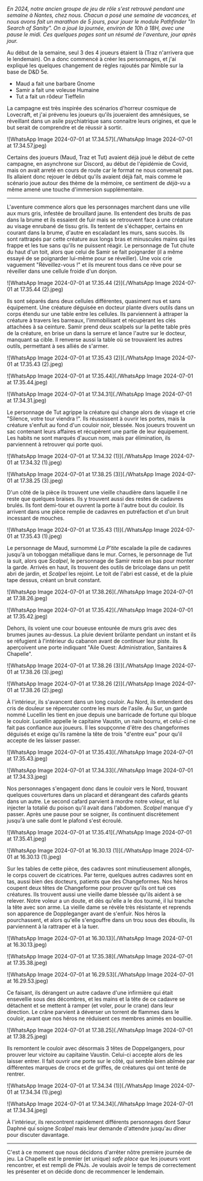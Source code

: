 *En 2024, notre ancien groupe de jeu de rôle s'est retrouvé pendant une semaine à Nantes, chez nous. Chacun a posé une semaine de vacances, et nous avons fait un marathon de 5 jours, pour jouer le module Pathfinder "In Search of Sanity". On a joué la journée, environ de 10h à 18H, avec une pause le midi. Ces quelques pages sont un résumé de l'aventure, jour après jour.*

Au début de la semaine, seul 3 des 4 joueurs étaient là (Traz n'arrivera que le lendemain). On a donc commencé à créer les personnages, et j'ai expliqué les quelques changement de règles rajoutés par Nimble sur la base de D&D 5e.

- Maud a fait une barbare Gnome
- Samir a fait une voleuse Humaine
- Tut a fait un rôdeur Tieffelin

La campagne est très inspirée des scénarios d'horreur cosmique de Lovecraft, et j'ai prévenu les joueurs qu'ils joueraient des amnésiques, se réveillant dans un asile psychiatrique sans connaitre leurs origines, et que le but serait de comprendre et de réussir à sortir. 

![WhatsApp Image 2024-07-01 at 17.34.57](./WhatsApp Image 2024-07-01 at 17.34.57.jpeg)

Certains des joueurs (Maud, Traz et Tut) avaient déjà joué le début de cette campagne, en asynchrone sur Discord, au début de l'épidémie de Covid, mais on avait arreté en cours de route car le format ne nous convenait pas. Ils allaient donc rejouer le début qu'ils avaient déjà fait, mais comme le scénario joue autour des thème de la mémoire, ce sentiment de *déjà-vu* a même amené une touche d'immersion supplémentaire.

---

L'aventure commence alors que les personnages marchent dans une ville aux murs gris, infestée de brouillard jaune. Ils entendent des bruits de pas dans la brume et ils essaient de fuir mais se retrouvent face à une créature au visage enrubané de tissu gris. Ils tentent de s'échapper, certains en courant dans la brume, d'autre en escaladant les murs, sans succès. Ils sont rattrapés par cette créature aux longs bras et minuscules mains qui les frappe et les tue sans qu'ils ne puissent réagir. Le personnage de Tut chute du haut d'un toit, alors que celui de Samir se fait poignarder (il a même essayé de se poignarder lui-même pour se réveiller). Une voix crie vaguement "Réveillez-vous !" et ils meurent tous dans ce rêve pour se réveiller dans une cellule froide d'un donjon.

![WhatsApp Image 2024-07-01 at 17.35.44 (2)](./WhatsApp Image 2024-07-01 at 17.35.44 (2).jpeg)

Ils sont séparés dans deux cellules différentes, quasiment nus et sans équipement. Une créature déguisée en docteur plante divers outils dans un corps étendu sur une table entre les cellules. Ils parviennent à attraper la créature à travers les barreaux, l'immobilisant et récupèrant les clés attachées à sa ceinture. Samir prend deux scalpels sur la petite table près de la créature, en brise un dans la serrure et lance l'autre sur le docteur, manquant sa cible. Il renverse aussi la table où se trouvaient les autres outils, permettant à ses alliés de s'armer.

![WhatsApp Image 2024-07-01 at 17.35.43 (2)](./WhatsApp Image 2024-07-01 at 17.35.43 (2).jpeg)

![WhatsApp Image 2024-07-01 at 17.35.44](./WhatsApp Image 2024-07-01 at 17.35.44.jpeg)

![WhatsApp Image 2024-07-01 at 17.34.31](./WhatsApp Image 2024-07-01 at 17.34.31.jpeg)

Le personnage de Tut agrippe la créature qui change alors de visage et crie "Silence, votre tour viendra !". Ils réussissent à ouvrir les portes, mais la créature s'enfuit au fond d'un couloir noir, blessée. Nos joueurs trouvent un sac contenant leurs affaires et récupèrent une partie de leur équipement. Les habits ne sont marqués d'aucun nom, mais par élimination, ils parviennent à retrouver qui porte quoi.

![WhatsApp Image 2024-07-01 at 17.34.32 (1)](./WhatsApp Image 2024-07-01 at 17.34.32 (1).jpeg)

![WhatsApp Image 2024-07-01 at 17.38.25 (3)](./WhatsApp Image 2024-07-01 at 17.38.25 (3).jpeg)

D'un côté de la pièce ils trouvent une vieille chaudière dans laquelle il ne reste que quelques braises. Ils y trouvent aussi des restes de cadavres brulés. Ils font demi-tour et ouvrent la porte à l'autre bout du couloir. Ils arrivent dans une pièce remplie de cadavres en putréfaction et d'un bruit incessant de mouches. 

![WhatsApp Image 2024-07-01 at 17.35.43 (1)](./WhatsApp Image 2024-07-01 at 17.35.43 (1).jpeg)

Le personnage de Maud, surnommé *La P'tite* escalade la pile de cadavres jusqu'à un toboggan métallique dans le mur. Cornes, le personnage de Tut la suit, alors que *Scalpel*, le personnage de Samir reste en bas pour monter la garde. Arrivés en haut, ils trouvent des outils de bricolage dans un petit abri de jardin, et *Scalpel* les rejoint. Le toit de l'abri est cassé, et de la pluie tape dessus, créant un bruit constant.

![WhatsApp Image 2024-07-01 at 17.38.26](./WhatsApp Image 2024-07-01 at 17.38.26.jpeg)

![WhatsApp Image 2024-07-01 at 17.35.42](./WhatsApp Image 2024-07-01 at 17.35.42.jpeg)

Dehors, ils voient une cour boueuse entourée de murs gris avec des brumes jaunes au-dessus. La pluie devient brûlante pendant un instant et ils se réfugient à l'intérieur du cabanon avant de continuer leur piste. Ils aperçoivent une porte indiquant "Aile Ouest: Administration, Sanitaires & Chapelle".

![WhatsApp Image 2024-07-01 at 17.38.26 (3)](./WhatsApp Image 2024-07-01 at 17.38.26 (3).jpeg)

![WhatsApp Image 2024-07-01 at 17.38.26 (2)](./WhatsApp Image 2024-07-01 at 17.38.26 (2).jpeg)

À l'intérieur, ils s'avancent dans un long couloir. Au Nord, ils entendent des cris de douleur se répercuter contre les murs de l'asile. Au Sur, un garde nommé Lucellin les tient en joue depuis une barricade de fortune qui bloque le couloir. Lucellin appelle le capitaine Vaustin, un nain bourru, et celui-ci ne fait pas confiance aux joueurs. Il les soupçonne d'être des changeformes déguisés et exige qu'ils ramène la tête de trois "d'entre eux" pour qu'il accepte de les laisser passer.

![WhatsApp Image 2024-07-01 at 17.35.43](./WhatsApp Image 2024-07-01 at 17.35.43.jpeg)

![WhatsApp Image 2024-07-01 at 17.34.33](./WhatsApp Image 2024-07-01 at 17.34.33.jpeg)

Nos personnages s'engagent donc dans le couloir vers le Nord, trouvant quelques couvertures dans un placard et dérangeant des cafards géants dans un autre. Le second cafard parvient à mordre notre voleur, et lui injecter la totalié du poison qu'il avait dans l'abdomen. *Scalpel* manque d'y passer. Après une pause pour se soigner, ils continuent discrètement jusqu'à une salle dont le plafond s'est écroulé.

![WhatsApp Image 2024-07-01 at 17.35.41](./WhatsApp Image 2024-07-01 at 17.35.41.jpeg)

![WhatsApp Image 2024-07-01 at 16.30.13 (1)](./WhatsApp Image 2024-07-01 at 16.30.13 (1).jpeg)



Sur les tables de cette pièce, des cadavres sont minutieusement allongés, le corps couvert de cicatrices. Par terre, quelques autres cadavres sont en tas, aussi bien des docteurs, patients que des Changeformes. Nos héros coupent deux têtes de Changeforme pour prouver qu'ils ont tué ces créatures. Ils trouvent aussi une vieille dame blessée qu'ils aident à se relever. Notre voleur a un doute, et dès qu'elle a le dos tourné, il lui tranche la tête avec son arme. La vieille dame se révèle très résistante et reprends son apparence de Doppleganger avant de s'enfuir. Nos héros la pourchassent, et alors qu'elle s'engouffre dans un trou sous des éboulis, ils parviennent à la rattraper et à la tuer.

![WhatsApp Image 2024-07-01 at 16.30.13](./WhatsApp Image 2024-07-01 at 16.30.13.jpeg)

![WhatsApp Image 2024-07-01 at 17.35.38](./WhatsApp Image 2024-07-01 at 17.35.38.jpeg)

![WhatsApp Image 2024-07-01 at 16.29.53](./WhatsApp Image 2024-07-01 at 16.29.53.jpeg)

Ce faisant, ils dérangent un autre cadavre d'une infirmière qui était ensevellie sous des décombres, et les mains et la tête de ce cadavre se détachent et se mettent à ramper (et voler, pour le crane) dans leur direction. Le crâne parvient à déverser un torrent de flammes dans le couloir, avant que nos héros ne réduisent ces membres animés en bouillie.

![WhatsApp Image 2024-07-01 at 17.38.25](./WhatsApp Image 2024-07-01 at 17.38.25.jpeg)

Ils remontent le couloir avec désormais 3 têtes de Doppelgangers, pour prouver leur victoire au capitaine Vaustin. Celui-ci accepte alors de les laisser entrer. Il fait ouvrir une porte sur le côté, qui semble bien abîmée par différentes marques de crocs et de griffes, de créatures qui ont tenté de rentrer.

![WhatsApp Image 2024-07-01 at 17.34.34 (1)](./WhatsApp Image 2024-07-01 at 17.34.34 (1).jpeg)

![WhatsApp Image 2024-07-01 at 17.34.34](./WhatsApp Image 2024-07-01 at 17.34.34.jpeg)

À l'intérieur, ils rencontrent rapidement différents personnages dont Sœur Daphné qui soigne *Scalpel* mais leur demande d'attendre jusqu'au dîner pour discuter davantage.

---

C'est à ce moment que nous décidons d'arrêter nôtre première journée de jeu. La Chapelle est le premier (et unique) *safe place* que les joueurs vont rencontrer, et est rempli de PNJs. Je voulais avoir le temps de correctement les présenter et on décide donc de recommencer le lendemain.
